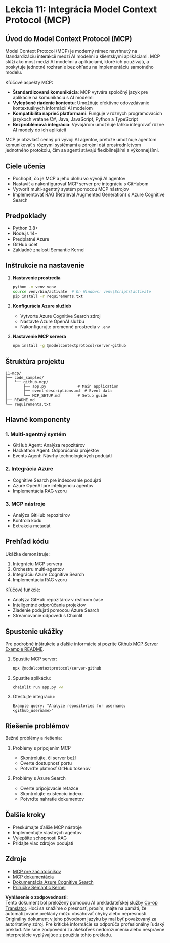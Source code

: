 <!--
CO_OP_TRANSLATOR_METADATA:
{
  "original_hash": "bbce3572338711aeab758506379ab716",
  "translation_date": "2025-07-12T13:50:30+00:00",
  "source_file": "11-mcp/README.md",
  "language_code": "sk"
}
-->
# Lekcia 11: Integrácia Model Context Protocol (MCP)

## Úvod do Model Context Protocol (MCP)

Model Context Protocol (MCP) je moderný rámec navrhnutý na štandardizáciu interakcií medzi AI modelmi a klientskymi aplikáciami. MCP slúži ako most medzi AI modelmi a aplikáciami, ktoré ich používajú, a poskytuje jednotné rozhranie bez ohľadu na implementáciu samotného modelu.

Kľúčové aspekty MCP:

- **Štandardizovaná komunikácia**: MCP vytvára spoločný jazyk pre aplikácie na komunikáciu s AI modelmi
- **Vylepšené riadenie kontextu**: Umožňuje efektívne odovzdávanie kontextuálnych informácií AI modelom
- **Kompatibilita naprieč platformami**: Funguje v rôznych programovacích jazykoch vrátane C#, Java, JavaScript, Python a TypeScript
- **Bezproblémová integrácia**: Vývojárom umožňuje ľahko integrovať rôzne AI modely do ich aplikácií

MCP je obzvlášť cenný pri vývoji AI agentov, pretože umožňuje agentom komunikovať s rôznymi systémami a zdrojmi dát prostredníctvom jednotného protokolu, čím sa agenti stávajú flexibilnejšími a výkonnejšími.

## Ciele učenia
- Pochopiť, čo je MCP a jeho úlohu vo vývoji AI agentov
- Nastaviť a nakonfigurovať MCP server pre integráciu s GitHubom
- Vytvoriť multi-agentný systém pomocou MCP nástrojov
- Implementovať RAG (Retrieval Augmented Generation) s Azure Cognitive Search

## Predpoklady
- Python 3.8+
- Node.js 14+
- Predplatné Azure
- GitHub účet
- Základné znalosti Semantic Kernel

## Inštrukcie na nastavenie

1. **Nastavenie prostredia**
   ```bash
   python -m venv venv
   source venv/bin/activate  # On Windows: venv\Scripts\activate
   pip install -r requirements.txt
   ```

2. **Konfigurácia Azure služieb**
   - Vytvorte Azure Cognitive Search zdroj
   - Nastavte Azure OpenAI službu
   - Nakonfigurujte premenné prostredia v `.env`

3. **Nastavenie MCP servera**
   ```bash
   npm install -g @modelcontextprotocol/server-github
   ```

## Štruktúra projektu

```
11-mcp/
├── code_samples/
│   └── github-mcp/
│       ├── app.py              # Main application
│       ├── event-descriptions.md  # Event data
│       └── MCP_SETUP.md        # Setup guide
├── README.md
└── requirements.txt
```

## Hlavné komponenty

### 1. Multi-agentný systém
- GitHub Agent: Analýza repozitárov
- Hackathon Agent: Odporúčania projektov
- Events Agent: Návrhy technologických podujatí

### 2. Integrácia Azure
- Cognitive Search pre indexovanie podujatí
- Azure OpenAI pre inteligenciu agentov
- Implementácia RAG vzoru

### 3. MCP nástroje
- Analýza GitHub repozitárov
- Kontrola kódu
- Extrakcia metadát

## Prehľad kódu

Ukážka demonštruje:
1. Integráciu MCP servera
2. Orchestru multi-agentov
3. Integráciu Azure Cognitive Search
4. Implementáciu RAG vzoru

Kľúčové funkcie:
- Analýza GitHub repozitárov v reálnom čase
- Inteligentné odporúčania projektov
- Zladenie podujatí pomocou Azure Search
- Streamovanie odpovedí s Chainlit

## Spustenie ukážky

Pre podrobné inštrukcie a ďalšie informácie si pozrite [Github MCP Server Example README](./code_samples/github-mcp/README.md).

1. Spustite MCP server:
   ```bash
   npx @modelcontextprotocol/server-github
   ```

2. Spustite aplikáciu:
   ```bash
   chainlit run app.py -w
   ```

3. Otestujte integráciu:
   ```
   Example query: "Analyze repositories for username: <github_username>"
   ```

## Riešenie problémov

Bežné problémy a riešenia:
1. Problémy s pripojením MCP
   - Skontrolujte, či server beží
   - Overte dostupnosť portu
   - Potvrďte platnosť GitHub tokenov

2. Problémy s Azure Search
   - Overte pripojovacie reťazce
   - Skontrolujte existenciu indexu
   - Potvrďte nahratie dokumentov

## Ďalšie kroky
- Preskúmajte ďalšie MCP nástroje
- Implementujte vlastných agentov
- Vylepšite schopnosti RAG
- Pridajte viac zdrojov podujatí

## Zdroje
- [MCP pre začiatočníkov](https://aka.ms/mcp-for-beginners)  
- [MCP dokumentácia](https://github.com/microsoft/semantic-kernel/tree/main/python/semantic-kernel/semantic_kernel/connectors/mcp)
- [Dokumentácia Azure Cognitive Search](https://learn.microsoft.com/azure/search/)
- [Príručky Semantic Kernel](https://learn.microsoft.com/semantic-kernel/)

**Vyhlásenie o zodpovednosti**:  
Tento dokument bol preložený pomocou AI prekladateľskej služby [Co-op Translator](https://github.com/Azure/co-op-translator). Hoci sa snažíme o presnosť, prosím, majte na pamäti, že automatizované preklady môžu obsahovať chyby alebo nepresnosti. Originálny dokument v jeho pôvodnom jazyku by mal byť považovaný za autoritatívny zdroj. Pre kritické informácie sa odporúča profesionálny ľudský preklad. Nie sme zodpovední za akékoľvek nedorozumenia alebo nesprávne interpretácie vyplývajúce z použitia tohto prekladu.